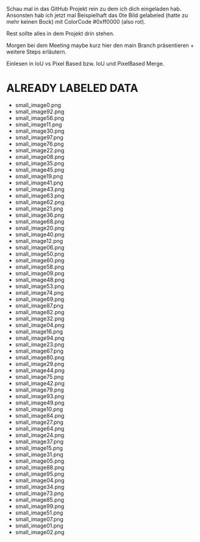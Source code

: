Schau mal in das GitHub Projekt rein zu dem ich dich eingeladen hab.
Ansonsten hab ich jetzt mal Beispielhaft das 0te Bild gelabeled (hatte zu mehr keinen Bock) mit ColorCode #0xff0000 (also rot).

Rest sollte alles in dem Projekt drin stehen.

Morgen bei dem Meeting maybe kurz hier den main Branch präsentieren     +     weitere Steps erläutern.

Einlesen in IoU vs Pixel Based bzw. IoU und PixelBased Merge.



# ALREADY LABELED DATA

+ small_image0.png
+ small_image92.png
+ small_image56.png
+ small_image11.png
+ small_image30.png
+ small_image97.png
+ small_image76.png
+ small_image22.png
+ small_image08.png
+ small_image35.png
+ small_image45.png
+ small_image19.png
+ small_image41.png
+ small_image43.png
+ small_image63.png
+ small_image62.png
+ small_image21.png
+ small_image36.png
+ small_image68.png
+ small_image20.png
+ small_image40.png
+ small_image12.png
+ small_image06.png
+ small_image50.png
+ small_image60.png
+ small_image58.png
+ small_image09.png
+ small_image48.png
+ small_image53.png
+ small_image74.png
+ small_image69.png
+ small_image87.png
+ small_image82.png
+ small_image32.png
+ small_image04.png
+ small_image16.png
+ small_image94.png
+ small_image23.png
+ small_image67.png
+ small_image80.png
+ small_image29.png
+ small_image44.png
+ small_image75.png
+ small_image42.png
+ small_image79.png
+ small_image93.png
+ small_image49.png
+ small_image10.png
+ small_image84.png
+ small_image27.png
+ small_image64.png
+ small_image24.png
+ small_image37.png
+ small_image15.png
+ small_image31.png
+ small_image05.png
+ small_image88.png
+ small_image95.png
+ small_image04.png
+ small_image34.png
+ small_image73.png
+ small_image85.png
+ small_image99.png
+ small_image51.png
+ small_image07.png
+ small_image01.png
+ small_image02.png
